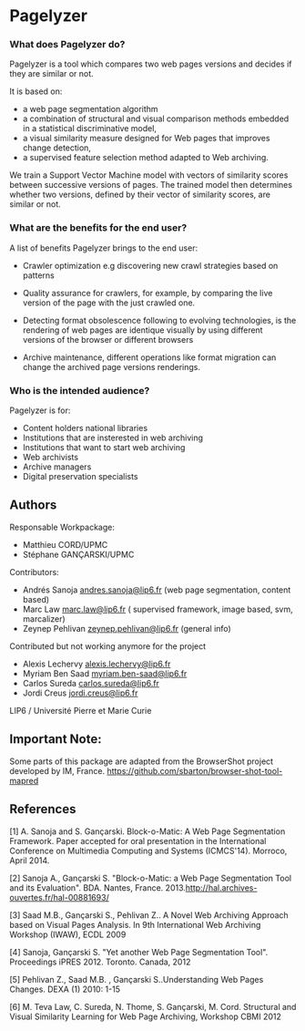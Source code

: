 Pagelyzer 
====================================================================

### What does Pagelyzer do?

Pagelyzer is a tool which compares two web pages versions and decides if they are similar or not.

It is based on:
* a web page segmentation algorithm
* a combination of structural and visual comparison methods embedded in a statistical discriminative model,
* a visual similarity measure designed for Web pages that improves change detection,
* a supervised feature selection method adapted to Web archiving.

We train a Support Vector Machine model with vectors of similarity scores between successive versions of pages. The trained model then determines whether two versions, defined by their vector of similarity scores, are similar or not.

### What are the benefits for the end user?

A list of benefits Pagelyzer brings to the end user:

* Crawler optimization e.g discovering new crawl strategies based on patterns

* Quality assurance for crawlers, for example, by comparing the live version of the page with the just crawled one.

* Detecting format obsolescence following to evolving technologies, is the rendering of web pages are identique visually by using different versions of the browser or different browsers

* Archive maintenance, different operations like format migration can change the archived page versions renderings.

### Who is the intended audience?

Pagelyzer is for:

* Content holders national libraries
* Institutions that are insterested in web archiving
* Institutions that want to start web archiving
* Web archivists
* Archive managers
* Digital preservation specialists



Authors
-------

Responsable Workpackage:

* Matthieu CORD/UPMC
* Stéphane GANÇARSKI/UPMC

Contributors:

* Andrés Sanoja <andres.sanoja@lip6.fr> (web page segmentation, content based)
* Marc Law <marc.law@lip6.fr> ( supervised framework, image based, svm, marcalizer)
* Zeynep Pehlivan <zeynep.pehlivan@lip6.fr> (general info)

Contributed but not working anymore for the project
* Alexis Lechervy <alexis.lechervy@lip6.fr> 
* Myriam Ben Saad <myriam.ben-saad@lip6.fr>
* Carlos Sureda <carlos.sureda@lip6.fr>
* Jordi Creus <jordi.creus@lip6.fr>

LIP6 / Université Pierre et Marie Curie


Important Note:
----------------
Some parts of this package are adapted from the BrowserShot project developed by IM, France. https://github.com/sbarton/browser-shot-tool-mapred


References
-----------

[1] A. Sanoja and S. Gançarski. Block-o-Matic: A Web Page Segmentation Framework. Paper accepted for oral presentation in the International Conference on Multimedia Computing and Systems (ICMCS'14). Morroco, April 2014.

[2] Sanoja A., Gançarski S. "Block-o-Matic: a Web Page Segmentation Tool and its Evaluation". BDA. Nantes, France. 2013.http://hal.archives-ouvertes.fr/hal-00881693/

[3] Saad M.B., Gançarski S., Pehlivan Z.. A Novel Web Archiving Approach based on Visual Pages Analysis. In 9th International Web Archiving Workshop (IWAW), ECDL 2009

[4] Sanoja, Gançarski S. "Yet another Web Page Segmentation Tool". Proceedings iPRES 2012. Toronto. Canada, 2012

[5] Pehlivan Z., Saad M.B. , Gançarski S..Understanding Web Pages Changes. DEXA (1) 2010: 1-15

[6] M. Teva Law, C. Sureda, N. Thome, S. Gançarski, M. Cord. Structural and Visual Similarity Learning for Web Page Archiving, Workshop CBMI 2012
